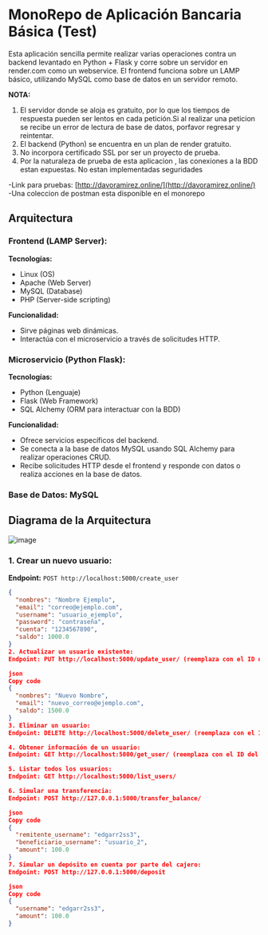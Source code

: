 # MonoRepo de Aplicación Bancaria Básica (Test)

Esta aplicación sencilla permite realizar varias operaciones contra un backend levantado en Python + Flask y corre sobre un servidor en render.com como un webservice. El frontend funciona sobre un LAMP básico, utilizando MySQL como base de datos en un servidor remoto.

**NOTA:**
1. El servidor donde se aloja es gratuito, por lo que los tiempos de respuesta pueden ser lentos en cada petición.Si al realizar una peticion se recibe un error de lectura de base de datos, porfavor regresar y reintentar.
2. El backend (Python) se encuentra en un plan de render gratuito.
3. No incorpora certificado SSL por ser un proyecto de prueba.
4. Por la naturaleza de prueba de esta aplicacion , las conexiones a la BDD estan expuestas. No estan implementadas seguridades 

-Link para pruebas: [http://davoramirez.online/](http://davoramirez.online/)
-Una coleccion de postman esta disponible en el monorepo

## Arquitectura

### Frontend (LAMP Server):

**Tecnologías:**
- Linux (OS)
- Apache (Web Server)
- MySQL (Database)
- PHP (Server-side scripting)

**Funcionalidad:**
- Sirve páginas web dinámicas.
- Interactúa con el microservicio a través de solicitudes HTTP.

### Microservicio (Python Flask):

**Tecnologías:**
- Python (Lenguaje)
- Flask (Web Framework)
- SQL Alchemy (ORM para interactuar con la BDD)

**Funcionalidad:**
- Ofrece servicios específicos del backend.
- Se conecta a la base de datos MySQL usando SQL Alchemy para realizar operaciones CRUD.
- Recibe solicitudes HTTP desde el frontend y responde con datos o realiza acciones en la base de datos.

### Base de Datos: MySQL

## Diagrama de la Arquitectura
![image](https://github.com/davoweb3/ejerciciobk/assets/105182325/2d2a2836-aa78-402a-9cac-878f458a6280)

### 1. Crear un nuevo usuario:
**Endpoint:** `POST http://localhost:5000/create_user`

```json
{
  "nombres": "Nombre Ejemplo",
  "email": "correo@ejemplo.com",
  "username": "usuario_ejemplo",
  "password": "contraseña",
  "cuenta": "1234567890",
  "saldo": 1000.0
}
2. Actualizar un usuario existente:
Endpoint: PUT http://localhost:5000/update_user/ (reemplaza con el ID del usuario que deseas actualizar)

json
Copy code
{
  "nombres": "Nuevo Nombre",
  "email": "nuevo_correo@ejemplo.com",
  "saldo": 1500.0
}
3. Eliminar un usuario:
Endpoint: DELETE http://localhost:5000/delete_user/ (reemplaza con el ID del usuario que deseas eliminar)

4. Obtener información de un usuario:
Endpoint: GET http://localhost:5000/get_user/ (reemplaza con el ID del usuario que deseas obtener)

5. Listar todos los usuarios:
Endpoint: GET http://localhost:5000/list_users/

6. Simular una transferencia:
Endpoint: POST http://127.0.0.1:5000/transfer_balance/

json
Copy code
{
  "remitente_username": "edgarr2ss3",
  "beneficiario_username": "usuario_2",
  "amount": 100.0
}
7. Simular un depósito en cuenta por parte del cajero:
Endpoint: POST http://127.0.0.1:5000/deposit

json
Copy code
{
  "username": "edgarr2ss3",
  "amount": 100.0
}
